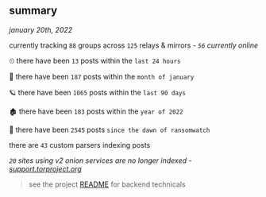 
## summary
_january 20th, 2022_

currently tracking `88` groups across `125` relays & mirrors - _`56` currently online_

⏲ there have been `13` posts within the `last 24 hours`

🦈 there have been `187` posts within the `month of january`

🪐 there have been `1065` posts within the `last 90 days`

🏚 there have been `183` posts within the `year of 2022`

🦕 there have been `2545` posts `since the dawn of ransomwatch`

there are `43` custom parsers indexing posts

_`20` sites using v2 onion services are no longer indexed - [support.torproject.org](https://support.torproject.org/onionservices/v2-deprecation/)_

> see the project [README](https://github.com/thetanz/ransomwatch#ransomwatch--) for backend technicals
